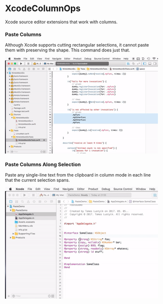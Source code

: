 # XcodeColumnOps

Xcode source editor extensions that work with columns.

### Paste Columns

Although Xcode supports cutting rectangular selections, it cannot paste them with preserving the shape. This command does just that.

![paste columns demo](doc/columnpaste.gif)

### Paste Columns Along Selection

Paste any single-line text from the clipboard in column mode in each line that the current selection spans. 

![paste columns along selection demo](doc/columnclone.gif)
